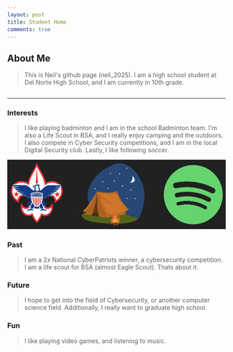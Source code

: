```yaml
---
layout: post
title: Student Home 
comments: true
---
```


## **About Me** 

> This is Neil's github page (neil_2025). I am a high school student at Del Norte High School, and I am currently in 10th grade.

<div>
</div>

<style>
    /* Style looks pretty compact, trace grid-container and grid-item in the code */
    .grid-container {
        display: grid;
        grid-template-columns: repeat(auto-fill, minmax(150px, 1fr)); /* Dynamic columns */
        gap: 10px;
    }
    .grid-item {
        text-align: center;
    }
    .grid-item img {
        width: 100%;
        height: 100px; /* Fixed height for uniformity */
        object-fit: contain; /* Ensure the image fits within the fixed height */
    }
    .grid-item p {
        margin: 5px 0; /* Add some margin for spacing */
    }
</style>

<!-- This grid_container class is for the CSS styling, the id is for JavaScript connection -->
<div class="grid-container" id="grid_container">
    <!-- content will be added here by JavaScript -->
</div>

<script>
    // 1. Make a connection to the HTML container defined in the HTML div
    var container = document.getElementById("grid_container"); // This container connects to the HTML div

    // 2. Define a JavaScript object for our http source and our data rows for the Living in the World grid
    var http_source = "https://upload.wikimedia.org/wikipedia/commons/";
    var living_in_the_world = [
        {"flag": "a/a4/Flag_of_the_United_States.svg", "greeting": "Hello", "description": "United States of America"},
        {"flag": "0/01/Flag_of_California.svg", "greeting": "Hey", "description": "California"},
        {"flag": "b/bb/Flag_of_North_Carolina.svg", "greeting": "How're you doing?", "description": "North Carolina"},
    ]; 
    
    // 3a. Consider how to update style count for size of container
    // The grid-template-columns has been defined as dynamic with auto-fill and minmax

    // 3b. Build grid items inside of our container for each row of data
    for (const location of living_in_the_world) {
        // Create a "div" with "class grid-item" for each row
        var gridItem = document.createElement("div");
        gridItem.className = "grid-item";  // This class name connects the gridItem to the CSS style elements
        // Add "img" HTML tag for the flag
        var img = document.createElement("img");
        img.src = http_source + location.flag; // concatenate the source and flag
        img.alt = location.flag + " Flag"; // add alt text for accessibility

        // Add "p" HTML tag for the description
        var description = document.createElement("p");
        description.textContent = location.description; // extract the description

        // Add "p" HTML tag for the greeting
        var greeting = document.createElement("p");
        greeting.textContent = location.greeting;  // extract the greeting

        // Append img and p HTML tags to the grid item DIV
        gridItem.appendChild(img);
        gridItem.appendChild(description);
        gridItem.appendChild(greeting);

        // Append the grid item DIV to the container DIV
        container.appendChild(gridItem);
    }
</script>

---

### Interests

> I like playing badminton and I am in the school Badminton team.
> I'm also a Life Scout in BSA, and I really enjoy camping and the outdoors.
> I also compete in Cyber Security competitions, and I am in the local Digital Security club.
> Lastly, I like following soccer.

<img src="pictureofeverything.png">

### Past

> I am a 2x National CyberPatriots winner, a cybersecurity competition.
> I am a life scout for BSA (almost Eagle Scout).
> Thats about it.

### Future

> I hope to get into the field of Cybersecurity, or another computer science field.
> Additionally, I really want to graduate high school.

### Fun
> I like playing video games, and listening to music.

<p> </p>
<script src="https://utteranc.es/client.js"
        repo="neil9674/neil_2025"
        issue-term="title"
        label="blogpost-comment"
        theme="github-light"
        crossorigin="anonymous"
        async>
</script>
<p> </p>
